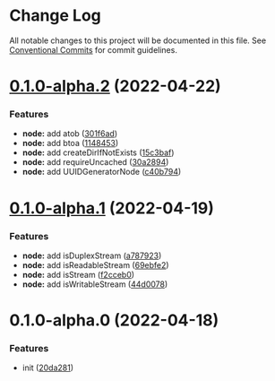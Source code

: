 # Change Log

All notable changes to this project will be documented in this file.
See [Conventional Commits](https://conventionalcommits.org) for commit guidelines.

# [0.1.0-alpha.2](https://github.com/changjunhao/panacea/compare/panacea-node@0.1.0-alpha.1...panacea-node@0.1.0-alpha.2) (2022-04-22)

### Features

- **node:** add atob ([301f6ad](https://github.com/changjunhao/panacea/commit/301f6ad94c6a1bc8da256d9dd0759978bf138082))
- **node:** add btoa ([1148453](https://github.com/changjunhao/panacea/commit/1148453f1041c77ccd16659a47f76285c57bd8dc))
- **node:** add createDirIfNotExists ([15c3baf](https://github.com/changjunhao/panacea/commit/15c3bafd49bc67d8505ff7439c40062c4e63a6ad))
- **node:** add requireUncached ([30a2894](https://github.com/changjunhao/panacea/commit/30a2894bb21e268e2c1863130528d13ee8d62b4b))
- **node:** add UUIDGeneratorNode ([c40b794](https://github.com/changjunhao/panacea/commit/c40b79404d9cf47a661934dcee0656a8c3d3ca89))

# [0.1.0-alpha.1](https://github.com/changjunhao/panacea/compare/panacea-node@0.1.0-alpha.0...panacea-node@0.1.0-alpha.1) (2022-04-19)

### Features

- **node:** add isDuplexStream ([a787923](https://github.com/changjunhao/panacea/commit/a78792386e22e0c439304f5ae02b11c9540cffe2))
- **node:** add isReadableStream ([69ebfe2](https://github.com/changjunhao/panacea/commit/69ebfe222cecb0a7dbb3c38ad007e81814d328cd))
- **node:** add isStream ([f2cceb0](https://github.com/changjunhao/panacea/commit/f2cceb0e2c3a3281375187c71e4017865be2c653))
- **node:** add isWritableStream ([44d0078](https://github.com/changjunhao/panacea/commit/44d0078bd66e09d07be2c6aed61281bb9754ea78))

# 0.1.0-alpha.0 (2022-04-18)

### Features

- init ([20da281](https://github.com/changjunhao/panacea/commit/20da28104d48a1f491818e309edea7d24b1da3ec))
